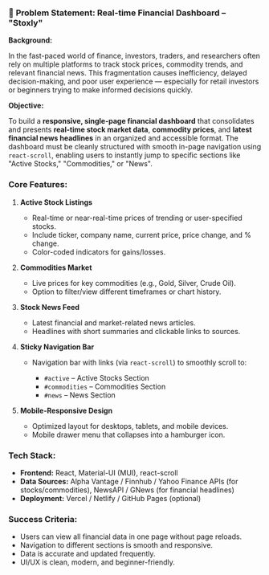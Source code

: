 ### 📝 **Problem Statement: Real-time Financial Dashboard – "Stoxly"**

**Background:**

In the fast-paced world of finance, investors, traders, and researchers often rely on multiple platforms to track stock prices, commodity trends, and relevant financial news. This fragmentation causes inefficiency, delayed decision-making, and poor user experience — especially for retail investors or beginners trying to make informed decisions quickly.

**Objective:**

To build a **responsive, single-page financial dashboard** that consolidates and presents **real-time stock market data**, **commodity prices**, and **latest financial news headlines** in an organized and accessible format. The dashboard must be cleanly structured with smooth in-page navigation using `react-scroll`, enabling users to instantly jump to specific sections like "Active Stocks," "Commodities," or "News".


###  **Core Features:**

1. **Active Stock Listings**

   * Real-time or near-real-time prices of trending or user-specified stocks.
   * Include ticker, company name, current price, price change, and % change.
   * Color-coded indicators for gains/losses.

2. **Commodities Market**

   * Live prices for key commodities (e.g., Gold, Silver, Crude Oil).
   * Option to filter/view different timeframes or chart history.

3. **Stock News Feed**

   * Latest financial and market-related news articles.
   * Headlines with short summaries and clickable links to sources.

4. **Sticky Navigation Bar**

   * Navigation bar with links (via `react-scroll`) to smoothly scroll to:

     * `#active` – Active Stocks Section
     * `#commodities` – Commodities Section
     * `#news` – News Section

5. **Mobile-Responsive Design**

   * Optimized layout for desktops, tablets, and mobile devices.
   * Mobile drawer menu that collapses into a hamburger icon.



###  **Tech Stack:**

* **Frontend:** React, Material-UI (MUI), react-scroll
* **Data Sources:** Alpha Vantage / Finnhub / Yahoo Finance APIs (for stocks/commodities), NewsAPI / GNews (for financial headlines)
* **Deployment:** Vercel / Netlify / GitHub Pages (optional)



### **Success Criteria:**

* Users can view all financial data in one page without page reloads.
* Navigation to different sections is smooth and responsive.
* Data is accurate and updated frequently.
* UI/UX is clean, modern, and beginner-friendly.



